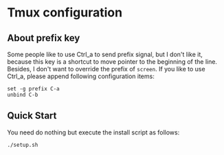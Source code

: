 # Tmux configuration

## About prefix key

Some people like to use Ctrl_a to send prefix signal, but I don't like it, because this key is a shortcut to move pointer to the beginning of the line. Besides, I don't want to
override the prefix of `screen`. If you like to use Ctrl_a, please append following configuration items:

```
set -g prefix C-a
unbind C-b
```

## Quick Start

You need do nothing but execute the install script as follows:

```bash
./setup.sh
```
